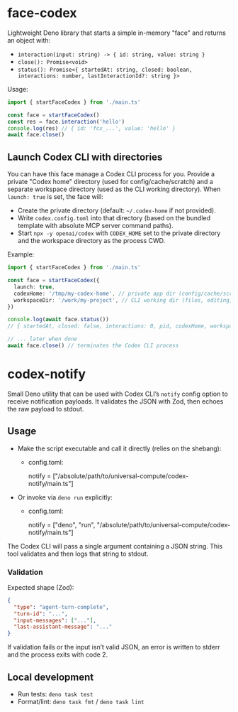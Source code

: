 # face-codex

Lightweight Deno library that starts a simple in-memory "face" and returns an
object with:

- `interaction(input: string) -> { id: string, value: string }`
- `close(): Promise<void>`
- `status(): Promise<{ startedAt: string, closed: boolean, interactions: number, lastInteractionId?: string }>`

Usage:

```ts
import { startFaceCodex } from './main.ts'

const face = startFaceCodex()
const res = face.interaction('hello')
console.log(res) // { id: 'fcx_...', value: 'hello' }
await face.close()
```

## Launch Codex CLI with directories

You can have this face manage a Codex CLI process for you. Provide a private
"Codex home" directory (used for config/cache/scratch) and a separate workspace
directory (used as the CLI working directory). When `launch: true` is set, the
face will:

- Create the private directory (default: `~/.codex-home` if not provided).
- Write `codex.config.toml` into that directory (based on the bundled template
  with absolute MCP server command paths).
- Start `npx -y openai/codex` with `CODEX_HOME` set to the private directory and
  the workspace directory as the process CWD.

Example:

```ts
import { startFaceCodex } from './main.ts'

const face = startFaceCodex({
  launch: true,
  codexHome: '/tmp/my-codex-home', // private app dir (config/cache/scratch)
  workspaceDir: '/work/my-project', // CLI working dir (files, editing, etc.)
})

console.log(await face.status())
// { startedAt, closed: false, interactions: 0, pid, codexHome, workspaceDir }

// ... later when done
await face.close() // terminates the Codex CLI process
```

# codex-notify

Small Deno utility that can be used with Codex CLI’s `notify` config option to
receive notification payloads. It validates the JSON with Zod, then echoes the
raw payload to stdout.

## Usage

- Make the script executable and call it directly (relies on the shebang):

  - config.toml:

    notify = ["/absolute/path/to/universal-compute/codex-notify/main.ts"]

- Or invoke via `deno run` explicitly:

  - config.toml:

    notify = ["deno", "run",
    "/absolute/path/to/universal-compute/codex-notify/main.ts"]

The Codex CLI will pass a single argument containing a JSON string. This tool
validates and then logs that string to stdout.

### Validation

Expected shape (Zod):

```json
{
  "type": "agent-turn-complete",
  "turn-id": "...",
  "input-messages": ["..."],
  "last-assistant-message": "..."
}
```

If validation fails or the input isn’t valid JSON, an error is written to stderr
and the process exits with code 2.

## Local development

- Run tests: `deno task test`
- Format/lint: `deno task fmt` / `deno task lint`
